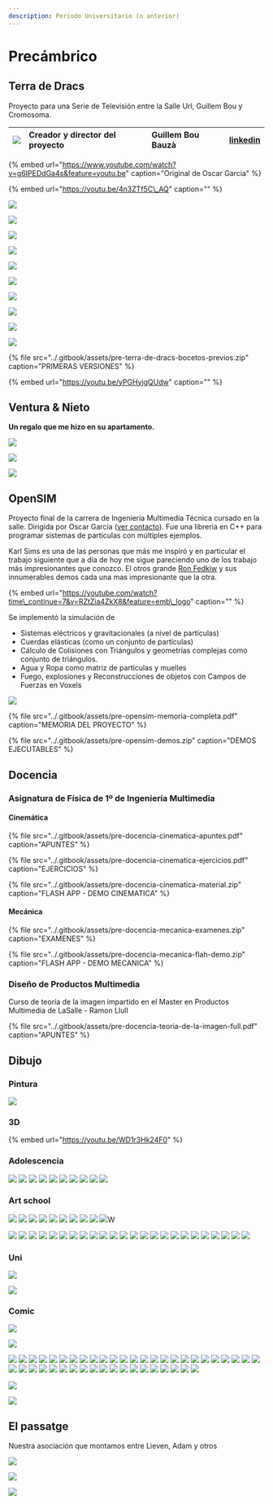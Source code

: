 ```yaml
---
description: Periodo Universitario (o anterior)
---
```


# Precámbrico

## Terra de Dracs

Proyecto para una Serie de Televisión entre la Salle Url, Guillem Bou y Cromosoma.

| ![](../.gitbook/assets/colaborator-guillem-bou-bauza.jpg) | Creador y director del proyecto | Guillem Bou Bauzà | [linkedin](https://www.linkedin.com/in/guillem-bou-bauz%C3%A0-910a6956/) |
| :--- | :--- | :--- | :--- |


{% embed url="https://www.youtube.com/watch?v=g6IPEDdGa4s&feature=youtu.be" caption="Original de Oscar Garcia" %}

{% embed url="https://youtu.be/4n3ZTf5C\_AQ" caption="" %}

![](../.gitbook/assets/pre-terra-de-dracs-comic.jpg)

![](../.gitbook/assets/pre-terra-de-dracs-bocetos-2-.jpg)

![](../.gitbook/assets/pre-terra-de-dracs-bocetos-10-.jpg)

![](../.gitbook/assets/pre-terra-de-dracs-bocetos-5-.jpg)

![](../.gitbook/assets/pre-terra-de-dracs-bocetos-4-.jpg)

![](../.gitbook/assets/pre-terra-de-dracs-bocetos-8-.jpg)

![](../.gitbook/assets/pre-terra-de-dracs-bocetos-7-.jpg)

![](../.gitbook/assets/pre-terra-de-dracs-bocetos-6-.jpg)

![](../.gitbook/assets/pre-terra-de-dracs-bocetos-1-.jpg)

![](../.gitbook/assets/pre-terra-de-dracs-bocetos-3-.jpg)

{% file src="../.gitbook/assets/pre-terra-de-dracs-bocetos-previos.zip" caption="PRIMERAS VERSIONES" %}

{% embed url="https://youtu.be/yPGHyjgQUdw" caption="" %}

## **Ventura & Nieto**

**Un regalo que me hizo en su apartamento.**

![](../.gitbook/assets/pre-draw-ventura-and-nieto-groucho-1-.jpg)

![](../.gitbook/assets/pre-draw-ventura-and-nieto-groucho-2-.jpg)

![](../.gitbook/assets/pre-draw-ventura-and-nieto-groucho-3-.jpg)

## OpenSIM

Proyecto final de la carrera de Ingeniería Multimedia Técnica cursado en la salle. Dirigida por Oscar García \([ver contacto](equipo.md#personas-que-nos-han-acompanado)\). Fue una libreria en C++ para programar sistemas de partículas con múltiples ejemplos.

Karl Sims es una de las personas que más me inspiró y en particular el trabajo siguiente que a día de hoy me sigue pareciendo uno de los trabajo más impresionantes que conozco. El otros grande [Ron Fedkiw](http://physbam.stanford.edu/~fedkiw/) y sus innumerables demos cada una mas impresionante que la otra.

{% embed url="https://youtube.com/watch?time\_continue=7&v=RZtZia4ZkX8&feature=emb\_logo" caption="" %}

Se implementó la simulación de

* Sistemas eléctricos y gravitacionales  \(a nivel de partículas\)
* Cuerdas elásticas \(como un conjunto de partículas\)
* Cálculo de Colisiones con Triángulos y geometrías complejas como conjunto de triángulos.
* Agua y Ropa como matriz de partículas y muelles 
* Fuego, explosiones y Reconstrucciones de objetos con Campos de Fuerzas en Voxels 

![](../.gitbook/assets/pre-docencia-opensim.jpg)

{% file src="../.gitbook/assets/pre-opensim-memoria-completa.pdf" caption="MEMORIA DEL PROYECTO" %}

{% file src="../.gitbook/assets/pre-opensim-demos.zip" caption="DEMOS EJECUTABLES" %}

## Docencia

### Asignatura de Física de 1º de Ingeniería Multimedia

#### Cinemática

{% file src="../.gitbook/assets/pre-docencia-cinematica-apuntes.pdf" caption="APUNTES" %}

{% file src="../.gitbook/assets/pre-docencia-cinematica-ejercicios.pdf" caption="EJERCICIOS" %}

{% file src="../.gitbook/assets/pre-docencia-cinematica-material.zip" caption="FLASH APP - DEMO CINEMATICA" %}

#### Mecánica

{% file src="../.gitbook/assets/pre-docencia-mecanica-examenes.zip" caption="EXAMENES" %}

{% file src="../.gitbook/assets/pre-docencia-mecanica-flah-demo.zip" caption="FLASH APP - DEMO MECANICA" %}

### Diseño de Productos Multimedia

Curso de teoría de la imagen impartido en el Master en Productos Multimedia de LaSalle - Ramon Llull

{% file src="../.gitbook/assets/pre-docencia-teoria-de-la-imagen-full.pdf" caption="APUNTES" %}

## Dibujo

### Pintura

![](../.gitbook/assets/pre-draw-pintura.jpg)

### 3D

{% embed url="https://youtu.be/WD1r3Hk24F0" %}



### Adolescencia

![](../.gitbook/assets/pre-draw-16-1-.jpg) ![](../.gitbook/assets/pre-draw-16-2-.jpg) ![](../.gitbook/assets/pre-draw-16-3-.jpg) ![](../.gitbook/assets/pre-draw-16-4-.jpg) ![](../.gitbook/assets/pre-draw-16-5-.jpg) ![](../.gitbook/assets/pre-draw-16-6-.jpg) ![](../.gitbook/assets/pre-draw-16-7-.jpg) ![](../.gitbook/assets/pre-draw-16-8-.jpg) ![](../.gitbook/assets/pre-draw-16-9-.jpg) ![](../.gitbook/assets/pre-draw-16-10-.jpg)

### **Art school**

![](../.gitbook/assets/pre-draw-art-1-.jpg) ![](../.gitbook/assets/pre-draw-art-2-.jpg) ![](../.gitbook/assets/pre-draw-art-3-.jpg) ![](../.gitbook/assets/pre-draw-art-4-.jpg) ![](../.gitbook/assets/pre-draw-art-5-.jpg) ![](../.gitbook/assets/pre-draw-art-6-.jpg) ![](../.gitbook/assets/pre-draw-art-7-.jpg) ![](../.gitbook/assets/pre-draw-art-8-.jpg) ![](../.gitbook/assets/pre-draw-art-9-.jpg) ![](../.gitbook/assets/pre-draw-art-10-.jpg)W

![](../.gitbook/assets/pre-draw-art-v-1-.jpg) ![](../.gitbook/assets/pre-draw-art-v-2-.jpg) ![](../.gitbook/assets/pre-draw-art-v-3-.jpg) ![](../.gitbook/assets/pre-draw-art-v-4-.jpg) ![](../.gitbook/assets/pre-draw-art-v-5-.jpg) ![](../.gitbook/assets/pre-draw-art-v-6-.jpg) ![](../.gitbook/assets/pre-draw-art-v-7-.jpg) ![](../.gitbook/assets/pre-draw-art-v-8-.jpg) ![](../.gitbook/assets/pre-draw-art-v-9-.jpg) ![](../.gitbook/assets/pre-draw-art-v-10-.jpg) ![](../.gitbook/assets/pre-draw-art-v-11-.jpg) ![](../.gitbook/assets/pre-draw-art-v-12-.jpg) ![](../.gitbook/assets/pre-draw-art-v-13-.jpg) ![](../.gitbook/assets/pre-draw-art-v-14-.jpg) ![](../.gitbook/assets/pre-draw-art-v-15-.jpg) ![](../.gitbook/assets/pre-draw-art-v-16-.jpg) ![](../.gitbook/assets/pre-draw-art-v-17-.jpg) ![](../.gitbook/assets/pre-draw-art-v-18-.jpg) ![](../.gitbook/assets/pre-draw-art-v-19-.jpg) ![](../.gitbook/assets/pre-draw-art-v-20-.jpg) ![](../.gitbook/assets/pre-draw-art-v-21-.jpg) ![](../.gitbook/assets/pre-draw-art-v-22-.jpg) ![](../.gitbook/assets/pre-draw-art-v-23-.jpg) ![](https://github.com/Juancoll/gitbook-public/tree/f9252fe12d1ed5c09e169d7f58b2fc72f4503b2c/.gitbook/assets/pre-draw-art-v-24W-.jpg)

### Uni

![](../.gitbook/assets/pre-draw-uni.jpg)

![](../.gitbook/assets/pre-draw-uni-2.jpg)

### Comic

![](../.gitbook/assets/pre-draw-comic-1-%20%281%29.jpg)

![](../.gitbook/assets/pre-draw-comic-2-%20%281%29.jpg)

![](../.gitbook/assets/pre-draw-comic-1-.jpg) ![](../.gitbook/assets/pre-draw-comic-2-.jpg) ![](../.gitbook/assets/pre-draw-comic-3-.jpg) ![](../.gitbook/assets/pre-draw-comic-4-.jpg) ![](../.gitbook/assets/pre-draw-comic-5-.jpg) ![](../.gitbook/assets/pre-draw-comic-6-.jpg) ![](../.gitbook/assets/pre-draw-comic-7-.jpg) ![](../.gitbook/assets/pre-draw-comic-8-.jpg) ![](../.gitbook/assets/pre-draw-comic-9-.jpg) ![](../.gitbook/assets/pre-draw-comic-10-.jpg) ![](../.gitbook/assets/pre-draw-comic-11-.jpg) ![](../.gitbook/assets/pre-draw-comic-12-.jpg) ![](../.gitbook/assets/pre-draw-comic-13-.jpg) ![](../.gitbook/assets/pre-draw-comic-14-.jpg) ![](../.gitbook/assets/pre-draw-comic-15-.jpg) ![](../.gitbook/assets/pre-draw-comic-16-.jpg) ![](../.gitbook/assets/pre-draw-comic-17-.jpg) ![](../.gitbook/assets/pre-draw-comic-18-.jpg) ![](../.gitbook/assets/pre-draw-comic-19-.jpg) ![](../.gitbook/assets/pre-draw-comic-20-.jpg) ![](../.gitbook/assets/pre-draw-comic-21-.jpg) ![](../.gitbook/assets/pre-draw-comic-22-.jpg) ![](../.gitbook/assets/pre-draw-comic-23-.jpg) ![](../.gitbook/assets/pre-draw-comic-24-.jpg) ![](../.gitbook/assets/pre-draw-comic-25-.jpg) ![](../.gitbook/assets/pre-draw-comic-26-.jpg) ![](../.gitbook/assets/pre-draw-comic-27-.jpg) ![](../.gitbook/assets/pre-draw-comic-28-.jpg) ![](../.gitbook/assets/pre-draw-comic-29-.jpg) ![](../.gitbook/assets/pre-draw-comic-30-.jpg) ![](../.gitbook/assets/pre-draw-comic-31-.jpg) ![](../.gitbook/assets/pre-draw-comic-32-.jpg) ![](../.gitbook/assets/pre-draw-comic-33-.jpg) ![](../.gitbook/assets/pre-draw-comic-34-.jpg) ![](../.gitbook/assets/pre-draw-comic-35-.jpg) ![](../.gitbook/assets/pre-draw-comic-36-.jpg) ![](../.gitbook/assets/pre-draw-comic-37-.jpg) ![](../.gitbook/assets/pre-draw-comic-38-.jpg) ![](../.gitbook/assets/pre-draw-comic-39-.jpg) ![](../.gitbook/assets/pre-draw-comic-40-.jpg) ![](../.gitbook/assets/pre-draw-comic-40-.jpg) ![](../.gitbook/assets/pre-draw-comic-41-.jpg) ![](../.gitbook/assets/pre-draw-comic-42-.jpg) ![](../.gitbook/assets/pre-draw-comic-43-.jpg)

![](../.gitbook/assets/pre-draw-comics-01.jpg)

![](../.gitbook/assets/pre-draw-comics-02.jpg)

## El passatge

Nuestra asociación que montamos entre Lieven, Adam y otros

![](../.gitbook/assets/pre-el-passatge-1-.jpg)

![](../.gitbook/assets/pre-el-passatge-2-.jpg)

![](../.gitbook/assets/pre-el-passatge-3-.jpg)





